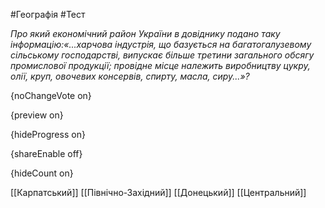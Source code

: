 #Географія #Тест

*Про який економічний район України в довіднику подано таку інформацію:«...харчова  індустрія, що базується на багатогалузевому сільському господарстві,  випускає більше третини загального обсягу промислової продукції;  провідне місце належить виробництву цукру, олії, круп, овочевих  консервів, спирту, масла, сиру...»?*

{noChangeVote on}

{preview on}

{hideProgress on}

{shareEnable off}

{hideCount on}

[[Карпатський]]
[[Північно-Західний]]
[[Донецький]]
[[Центральний]]
